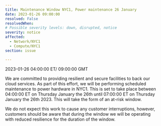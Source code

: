 ```yaml
---
title: Maintenance Window NYC1, Power maintenance 26 January
date: 2023-01-26 09:00:00
resolved: False
resolvedWhen: 
# Possible severity levels: down, disrupted, notice
severity: notice
affected:
  - Network/NYC1
  - Compute/NYC1
section: issue

---
```


2023-01-26 04:00:00 ET/ 09:00:00 GMT

We are committed to providing resilient and secure facilities to back our cloud services. As part of this effort, we will be performing scheduled maintenance to power hardware in NYC1. This is set to take place between 04:00:00 ET on Thursday January the 26th until 07:00:00 ET on Thursday January the 26th 2023. This will take the form of an at-risk window.

We do not expect this work to cause any customer interruptions, however, customers should be aware that during the window we will be operating with reduced resilience for the duration of the window.
